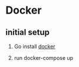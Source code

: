 # Docker

## initial setup

1. Go install [docker](https://docs.docker.com/install/)

2. run docker-compose up
